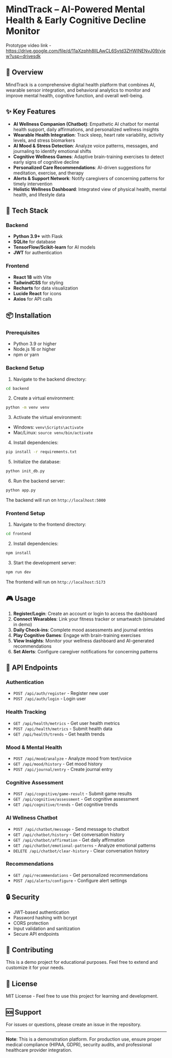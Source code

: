 # MindTrack – AI-Powered Mental Health & Early Cognitive Decline Monitor
Prototype video link - https://drive.google.com/file/d/11aXzphh8lILAwCL6Sytd3ZHWlNENvJ09/view?usp=drivesdk

## 🧠 Overview

MindTrack is a comprehensive digital health platform that combines AI, wearable sensor integration, and behavioral analytics to monitor and improve mental health, cognitive function, and overall well-being.

## ✨ Key Features

- **AI Wellness Companion (Chatbot)**: Empathetic AI chatbot for mental health support, daily affirmations, and personalized wellness insights
- **Wearable Health Integration**: Track sleep, heart rate variability, activity levels, and stress biomarkers
- **AI Mood & Stress Detection**: Analyze voice patterns, messages, and journaling to identify emotional shifts
- **Cognitive Wellness Games**: Adaptive brain-training exercises to detect early signs of cognitive decline
- **Personalized Care Recommendations**: AI-driven suggestions for meditation, exercise, and therapy
- **Alerts & Support Network**: Notify caregivers of concerning patterns for timely intervention
- **Holistic Wellness Dashboard**: Integrated view of physical health, mental health, and lifestyle data

## 🚀 Tech Stack

### Backend
- **Python 3.9+** with Flask
- **SQLite** for database
- **TensorFlow/Scikit-learn** for AI models
- **JWT** for authentication

### Frontend
- **React 18** with Vite
- **TailwindCSS** for styling
- **Recharts** for data visualization
- **Lucide React** for icons
- **Axios** for API calls

## 📦 Installation

### Prerequisites
- Python 3.9 or higher
- Node.js 16 or higher
- npm or yarn

### Backend Setup

1. Navigate to the backend directory:
```bash
cd backend
```

2. Create a virtual environment:
```bash
python -m venv venv
```

3. Activate the virtual environment:
- Windows: `venv\Scripts\activate`
- Mac/Linux: `source venv/bin/activate`

4. Install dependencies:
```bash
pip install -r requirements.txt
```

5. Initialize the database:
```bash
python init_db.py
```

6. Run the backend server:
```bash
python app.py
```

The backend will run on `http://localhost:5000`

### Frontend Setup

1. Navigate to the frontend directory:
```bash
cd frontend
```

2. Install dependencies:
```bash
npm install
```

3. Start the development server:
```bash
npm run dev
```

The frontend will run on `http://localhost:5173`

## 🎮 Usage

1. **Register/Login**: Create an account or login to access the dashboard
2. **Connect Wearables**: Link your fitness tracker or smartwatch (simulated in demo)
3. **Daily Check-ins**: Complete mood assessments and journal entries
4. **Play Cognitive Games**: Engage with brain-training exercises
5. **View Insights**: Monitor your wellness dashboard and AI-generated recommendations
6. **Set Alerts**: Configure caregiver notifications for concerning patterns

## 🧪 API Endpoints

### Authentication
- `POST /api/auth/register` - Register new user
- `POST /api/auth/login` - Login user

### Health Tracking
- `GET /api/health/metrics` - Get user health metrics
- `POST /api/health/metrics` - Submit health data
- `GET /api/health/trends` - Get health trends

### Mood & Mental Health
- `POST /api/mood/analyze` - Analyze mood from text/voice
- `GET /api/mood/history` - Get mood history
- `POST /api/journal/entry` - Create journal entry

### Cognitive Assessment
- `POST /api/cognitive/game-result` - Submit game results
- `GET /api/cognitive/assessment` - Get cognitive assessment
- `GET /api/cognitive/trends` - Get cognitive trends

### AI Wellness Chatbot
- `POST /api/chatbot/message` - Send message to chatbot
- `GET /api/chatbot/history` - Get conversation history
- `GET /api/chatbot/affirmation` - Get daily affirmation
- `GET /api/chatbot/emotional-patterns` - Analyze emotional patterns
- `DELETE /api/chatbot/clear-history` - Clear conversation history

### Recommendations
- `GET /api/recommendations` - Get personalized recommendations
- `POST /api/alerts/configure` - Configure alert settings

## 🔒 Security

- JWT-based authentication
- Password hashing with bcrypt
- CORS protection
- Input validation and sanitization
- Secure API endpoints

## 🤝 Contributing

This is a demo project for educational purposes. Feel free to extend and customize it for your needs.

## 📄 License

MIT License - Feel free to use this project for learning and development.

## 🆘 Support

For issues or questions, please create an issue in the repository.

---

**Note**: This is a demonstration platform. For production use, ensure proper medical compliance (HIPAA, GDPR), security audits, and professional healthcare provider integration.
